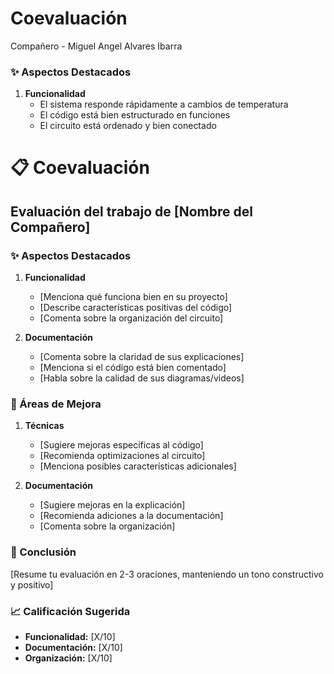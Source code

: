 # Coevaluación

Compañero - Miguel Angel Alvares Ibarra

### ✨ Aspectos Destacados
1. **Funcionalidad**
   - El sistema responde rápidamente a cambios de temperatura
   - El código está bien estructurado en funciones
   - El circuito está ordenado y bien conectado
# 📋 Coevaluación

## Evaluación del trabajo de [Nombre del Compañero]

### ✨ Aspectos Destacados
1. **Funcionalidad**
   - [Menciona qué funciona bien en su proyecto]
   - [Describe características positivas del código]
   - [Comenta sobre la organización del circuito]

2. **Documentación**
   - [Comenta sobre la claridad de sus explicaciones]
   - [Menciona si el código está bien comentado]
   - [Habla sobre la calidad de sus diagramas/videos]

### 🔧 Áreas de Mejora
1. **Técnicas**
   - [Sugiere mejoras específicas al código]
   - [Recomienda optimizaciones al circuito]
   - [Menciona posibles características adicionales]

2. **Documentación**
   - [Sugiere mejoras en la explicación]
   - [Recomienda adiciones a la documentación]
   - [Comenta sobre la organización]

### 💭 Conclusión
[Resume tu evaluación en 2-3 oraciones, manteniendo un tono constructivo y positivo]

### 📈 Calificación Sugerida
- **Funcionalidad:** [X/10]
- **Documentación:** [X/10]
- **Organización:** [X/10]
